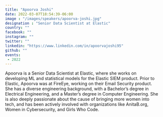 ```yaml
---
title: "Apoorva Joshi"
date: 2022-03-07T18:54:39-06:00
image : "/images/speakers/apoorva-joshi.jpg"
designation : "Senior Data Scientist at Elastic"
country: ""
facebook: ""
instagram: ""
twitter: ""
linkedin: "https://www.linkedin.com/in/apoorvajoshi95"
github: ""
events:
 - 2022
---
```


Apoorva is a Senior Data Scientist at Elastic, where she works on developing ML and statistical models for the Elastic SIEM product. Prior to Elastic, Apoorva was at FireEye, working on their Email Security product. She has a diverse engineering background, with a Bachelor’s degree in Electrical Engineering, and a Master’s degree in Computer Engineering. She is also deeply passionate about the cause of bringing more women into tech, and has been actively involved with organizations like AnitaB.org, Women in Cybersecurity, and Girls Who Code.
